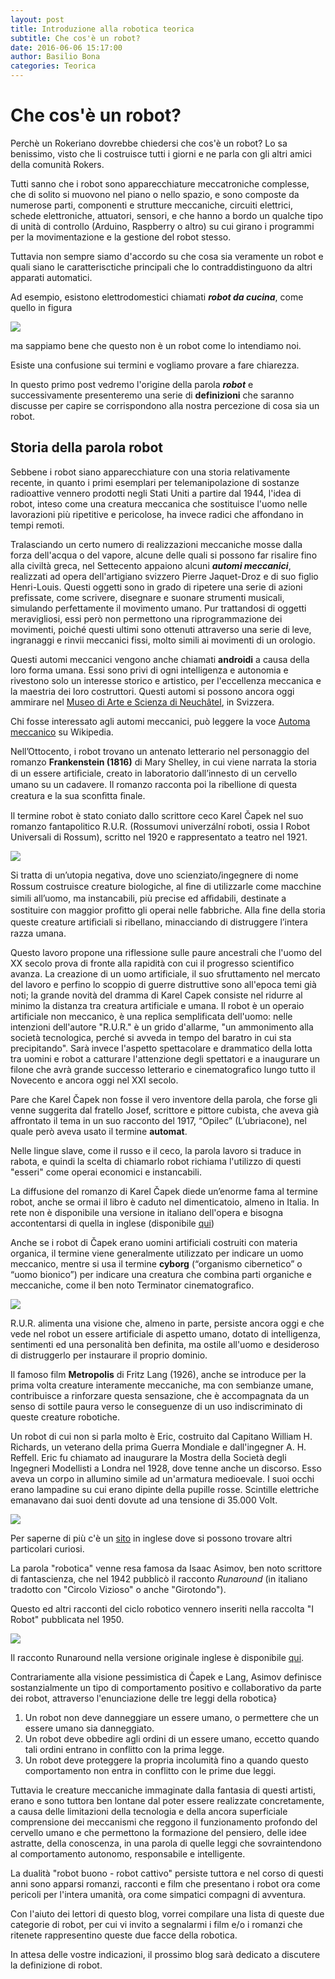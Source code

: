 ```yaml
---
layout: post
title: Introduzione alla robotica teorica
subtitle: Che cos'è un robot?
date: 2016-06-06 15:17:00
author: Basilio Bona
categories: Teorica
---
```



# Che cos'è un robot?

Perchè un Rokeriano dovrebbe chiedersi che cos'è un robot? Lo sa benissimo, visto che li costruisce tutti i giorni e ne parla con gli altri amici della comunità Rokers.

Tutti sanno che i robot sono apparecchiature meccatroniche complesse, che di solito si muovono nel piano o nello spazio, e sono composte da numerose parti, componenti e strutture meccaniche, circuiti elettrici, schede elettroniche, attuatori, sensori, e che hanno a bordo un qualche tipo di unità di controllo (Arduino, Raspberry o altro) su cui girano i programmi per la movimentazione e la gestione del robot stesso.

Tuttavia non sempre siamo d'accordo su che cosa sia veramente un robot e quali siano le caratterisctiche principali che lo contraddistinguono da altri apparati automatici.

Ad esempio, esistono elettrodomestici chiamati **_robot da cucina_**, come quello in figura

![](http://i.imgur.com/K2TbVJ2.jpg) 

ma sappiamo bene che questo non è un robot come lo intendiamo noi.

Esiste una confusione sui termini e vogliamo provare a fare chiarezza.

In questo primo post vedremo l'origine della parola ***robot*** e successivamente presenteremo  una serie di **definizioni** che saranno discusse per capire se corrispondono alla nostra percezione di cosa sia un robot.

## Storia della parola robot

Sebbene i robot siano apparecchiature con una storia relativamente recente, in quanto i primi esemplari per telemanipolazione di sostanze radioattive vennero prodotti negli Stati Uniti a partire dal 1944, l'idea di robot, inteso come una creatura meccanica che sostituisce l'uomo nelle lavorazioni più ripetitive e pericolose, ha invece radici che affondano in tempi remoti.

Tralasciando un certo numero di realizzazioni meccaniche mosse dalla forza dell'acqua o del vapore, alcune delle quali si possono far risalire fino alla civiltà greca, nel Settecento appaiono alcuni ***automi meccanici***, realizzati ad opera dell'artigiano svizzero Pierre Jaquet-Droz e di suo figlio Henri-Louis. Questi oggetti sono in grado di ripetere una serie di azioni prefissate, come scrivere, disegnare e suonare strumenti musicali, simulando perfettamente il movimento umano. Pur trattandosi di oggetti meravigliosi, essi però non permettono una riprogrammazione dei movimenti, poiché questi ultimi sono ottenuti attraverso una serie di leve, ingranaggi e rinvii meccanici fissi, molto simili ai movimenti di un orologio.

Questi automi meccanici vengono anche chiamati **androidi** a causa della loro forma umana. Essi sono privi di ogni intelligenza e autonomia e rivestono solo un interesse storico e artistico, per l'eccellenza meccanica e la maestria dei loro costruttori. Questi automi si possono ancora oggi ammirare nel [Museo di Arte e Scienza di Neuchâtel](http://www.neuchateltourisme.ch/en/decouvertes/museums/art-and-history-museum-neuchatel.4740.html), in Svizzera. 

Chi fosse interessato agli automi meccanici, può leggere la voce [Automa meccanico](https://it.wikipedia.org/wiki/Automa_meccanico "Wikipedia") su Wikipedia.

Nell’Ottocento, i robot trovano un antenato letterario nel personaggio del romanzo **Frankenstein (1816)** di Mary Shelley, in cui viene narrata la storia di un essere artiﬁciale, creato in laboratorio dall’innesto di un cervello umano su un cadavere. Il romanzo racconta poi la ribellione di questa creatura e la sua sconﬁtta ﬁnale.

Il termine robot è stato coniato dallo scrittore ceco Karel Čapek nel suo romanzo fantapolitico R.U.R. (Rossumovi univerzální roboti, ossia I Robot Universali di Rossum), scritto nel 1920 e rappresentato a teatro nel 1921. 

![](http://i.imgur.com/LivQU6J.jpg)

Si tratta di un’utopia negativa, dove uno scienziato/ingegnere di nome Rossum costruisce creature biologiche, al ﬁne di utilizzarle come macchine simili all’uomo, ma instancabili, più precise ed aﬃdabili, destinate a sostituire con maggior proﬁtto gli operai nelle fabbriche. Alla ﬁne della storia queste creature artiﬁciali si ribellano, minacciando di distruggere l’intera razza umana.

Questo lavoro propone una riflessione sulle paure ancestrali che l'uomo del XX secolo prova di fronte alla rapidità  con cui il progresso scientifico avanza. La creazione di un uomo artificiale, il suo sfruttamento nel mercato del lavoro e perfino lo scoppio di guerre distruttive sono all'epoca temi già noti; la grande novità del dramma di Karel Capek consiste nel ridurre al minimo la distanza tra creatura artificiale e umana. Il robot è un operaio artificiale non meccanico, è una replica semplificata dell'uomo: nelle intenzioni dell'autore "R.U.R." è un grido d'allarme, "un ammonimento alla società tecnologica, perché si avveda in tempo del baratro in cui sta precipitando". Sarà invece l'aspetto spettacolare e drammatico della lotta tra uomini e robot a catturare l'attenzione degli spettatori e a inaugurare un filone che avrà grande successo letterario e cinematografico lungo tutto il Novecento e ancora oggi nel XXI secolo.

Pare che Karel Čapek non fosse il vero inventore della parola, che forse gli venne suggerita dal fratello Josef, scrittore e pittore cubista, che aveva già affrontato il tema in un suo racconto del 1917, “Opilec” (L’ubriacone), nel quale però aveva usato il termine **automat**. 

Nelle lingue slave, come il russo e il ceco, la parola lavoro si traduce in rabota, e quindi la scelta di chiamarlo robot richiama l'utilizzo di questi "esseri" come operai economici e instancabili.

La diffusione del romanzo di Karel Čapek diede un’enorme fama al termine robot, anche se ormai il libro è caduto nel dimenticatoio, almeno in Italia. In rete non è disponibile una versione in italiano dell'opera e bisogna accontentarsi di quella in inglese (disponibile [qui](http://preprints.readingroo.ms/RUR/rur.pdf))

Anche se i robot di Čapek erano uomini artificiali costruiti con materia organica, il termine viene generalmente utilizzato per indicare un uomo meccanico, mentre si usa il termine **cyborg** (“organismo cibernetico” o “uomo bionico”) per indicare una creatura che combina parti organiche e meccaniche, come il ben noto Terminator cinematografico.

![](http://i.imgur.com/dmAkmis.jpg)


R.U.R. alimenta una visione che, almeno in parte, persiste ancora oggi e che vede nel robot un essere artificiale di aspetto umano, dotato di intelligenza, sentimenti ed una personalità ben definita, ma ostile all'uomo e desideroso di distruggerlo per instaurare il proprio dominio. 

Il famoso film **Metropolis** di Fritz Lang (1926), anche se introduce per la prima volta creature interamente meccaniche, ma con sembianze umane, contribuisce a rinforzare questa sensazione, che è accompagnata da un senso di sottile paura verso le conseguenze di un uso indiscriminato di queste creature robotiche.

Un robot di cui non si parla molto è Eric, costruito dal Capitano William H. Richards, un veterano della prima Guerra Mondiale e dall'ingegner A. H. Reffell. Eric fu chiamato ad inaugurare la Mostra della Società degli Ingegneri Modellisti a Londra nel 1928, dove tenne anche un discorso. Esso aveva un corpo in allumino simile ad un'armatura medioevale. I suoi occhi erano lampadine su cui erano dipinte della pupille rosse. Scintille elettriche emanavano dai suoi denti dovute ad una tensione di 35.000 Volt.

![](http://i.imgur.com/9iz630G.jpg)

Per saperne di più c'è un [sito](http://cyberneticzoo.com/robots/1928-eric-robot-capt-richards-english/) in inglese dove si possono trovare altri particolari curiosi.

La parola "robotica" venne resa famosa da Isaac Asimov, ben noto scrittore di fantascienza, che nel 1942 pubblicò 
il racconto *Runaround* (in italiano tradotto con "Circolo Vizioso" o anche "Girotondo"). 

Questo ed altri racconti del ciclo robotico vennero inseriti nella raccolta "I Robot" pubblicata nel 1950.

![](http://i.imgur.com/szrvxPN.jpg)

Il racconto Runaround nella versione originale inglese è disponibile [qui](http://web.williams.edu/Mathematics/sjmiller/public_html/105Sp10/handouts/Runaround.html).

Contrariamente alla visione pessimistica di Čapek e Lang, Asimov definisce sostanzialmente un tipo di
comportamento positivo e collaborativo da parte dei robot, attraverso l'enunciazione delle
tre leggi della robotica}

1. Un robot non deve danneggiare un essere umano, o permettere che un essere umano sia danneggiato.
2. Un robot deve obbedire agli ordini di un essere umano, eccetto quando tali ordini entrano in conflitto con la prima legge.
3. Un robot deve proteggere la propria incolumità fino a quando questo comportamento non entra in conflitto con le prime due leggi.

Tuttavia le creature meccaniche immaginate dalla fantasia di questi artisti, erano e sono tuttora ben lontane dal poter essere realizzate concretamente, a causa delle limitazioni della tecnologia e della ancora superficiale comprensione dei meccanismi che reggono il funzionamento profondo del cervello umano e che permettono la formazione del pensiero, delle idee astratte, della conoscenza, in una parola di quelle leggi che sovraintendono al comportamento autonomo, responsabile e intelligente.

La dualità "robot buono - robot cattivo" persiste tuttora e nel corso di questi anni sono apparsi romanzi, racconti e film che presentano i robot ora come pericoli per l'intera umanità, ora come simpatici compagni di avventura.

Con l'aiuto dei lettori di questo blog, vorrei compilare una lista di queste due categorie di robot, per cui vi invito a segnalarmi i film e/o i romanzi che ritenete rappresentino queste due facce della robotica.

In attesa delle vostre indicazioni, il prossimo blog sarà dedicato a discutere la definizione di robot.



